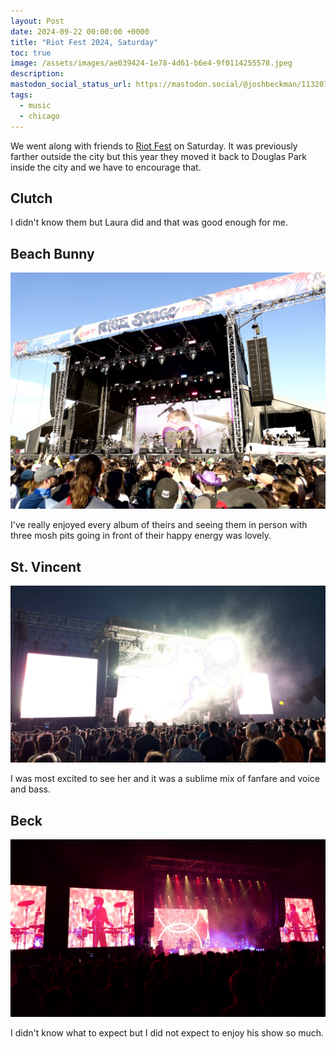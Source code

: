 ```yaml
---
layout: Post
date: 2024-09-22 00:00:00 +0000
title: "Riot Fest 2024, Saturday"
toc: true
image: /assets/images/ae039424-1e78-4d61-b6e4-9f0114255578.jpeg
description: 
mastodon_social_status_url: https://mastodon.social/@joshbeckman/113207946137833948
tags: 
  - music
  - chicago
---
```




We went along with friends to [Riot Fest](https://riotfest.org/chicago/lineup/) on Saturday. It was previously farther outside the city but this year they moved it back to Douglas Park inside the city and we have to encourage that.

## Clutch

I didn't know them but Laura did and that was good enough for me.

## Beach Bunny

![IMG_3666](/assets/images/ae039424-1e78-4d61-b6e4-9f0114255578.jpeg)

I've really enjoyed every album of theirs and seeing them in person with three mosh pits going in front of their happy energy was lovely.

## St. Vincent

![IMG_3671](/assets/images/24b36dac-8179-4780-b1fe-43b9a01947e5.jpeg)

I was most excited to see her and it was a sublime mix of fanfare and voice and bass.

## Beck

![IMG_3682](/assets/images/86ada567-bf7a-4672-a4ba-fcbbf8b3511f.jpeg)

I didn't know what to expect but I did not expect to enjoy his show so much.
